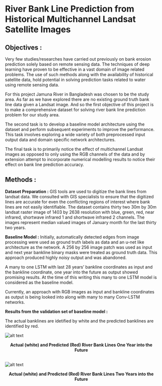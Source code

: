 # River Bank Line Prediction from Historical Multichannel Landsat Satellite Images

## Objectives :
Very few studies/researches have carried out previously on bank erosion prediction solely based on remote sensing data. The techniques of deep learning have proven to be effective in a vast domain of image related problems. The use of such methods along with the availability of historical satellite data, hold potential in solving prediction tasks related to water using remote sensing data. 

For this project Jamuna River in Bangladesh was chosen to be the study area. As far as we have explored there are no existing ground truth bank line data given a Landsat image. And so the first objective of this project is to make a comprehensive dataset for solving river bank line prediction problem for our study area. 

The second task is to develop a baseline model architecture using the dataset and perform subsequent experiments to improve the performance. This task involves exploring a wide variety of both preprocessed input output data and domain specific network architectures.

The final task is to primarily notice the effect of multichannel Landsat images as opposed to only using the RGB channels of the data and by extension attempt to incorporate numerical modelling results to notice their effect on bank line prediction accuracy.

## Methods :

**Dataset Preparation :**
GIS tools are used to digitize the bank lines from landsat data. We consulted with GIS specialists to ensure that the digitized lines are accurate for even the conflicting regions of interest where bank lines are not easily identifiable. The dataset contains thirty two 30m by 30m landsat raster image of 1403 by 2638 resolution with blue, green, red, near infrared, shortwave infrared 1 and shortwave infrared 2 channels. The images represent median valued images of January month for the last thirty two years. 

**Baseline Model :**
Initially, automatically detected edges from image processing were used as ground truth labels as data and an u-net like architecture as the network. A 256 by 256 image patch was used as input and next year bankline binary masks were treated as ground truth data. This approach produced highly noisy output and was abandoned.

A many to one LSTM with last 28 years’ bankline coordinates as input and the bankline coordinate, one year into the future as output showed promising results. At the time of this writing this many to one LSTM model is considered as the baseline model. 

Currently, an approach with RGB images as input and bankline coordinates as output is being looked into along with many to many Conv-LSTM networks.

**Results from the validation set of baseline model :**

The actual banklines are idetified by white and the predicted banklines are identified by red.

![alt text](https://github.com/antorhasan/bank_line_prediction/blob/master/pngs/label0.png) 

<p align="center">
  <b>Actual (white) and Predicted (Red) River Bank Lines One Year into the Future</b><br>
  <br/>
</p>


![alt text](https://github.com/antorhasan/bank_line_prediction/blob/master/pngs/label1.png) 

<p align="center">
  <b>Actual (white) and Predicted (Red) River Bank Lines Two Years into the Future</b><br>
  <br/>
</p>

